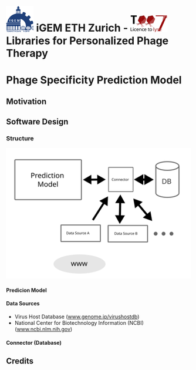 # <img src="igem-ethz-logo.svg" alt="iGEM ETHZ Logo" width="75"/> iGEM ETH Zurich - <img src="igem19-ethz-logo.svg" alt="iGEM 19 ETHZ Logo" width="100"/> Libraries for Personalized Phage Therapy

# Phage Specificity Prediction Model

## Motivation

## Software Design

### Structure
<img src="software-structure.svg" alt="Software Structure" width="800"/>

#### Predicion Model
#### Data Sources
* Virus Host Database (www.genome.jp/virushostdb)
* National Center for Biotechnology Information (NCBI) (www.ncbi.nlm.nih.gov)
#### Connector (Database)

## Credits
